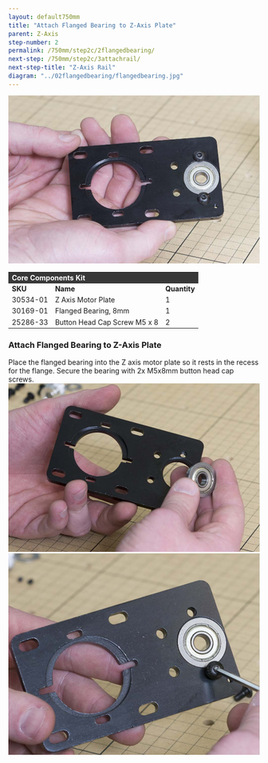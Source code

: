 ```yaml
---
layout: default750mm
title: "Attach Flanged Bearing to Z-Axis Plate"
parent: Z-Axis
step-number: 2
permalink: /750mm/step2c/2flangedbearing/
next-step: /750mm/step2c/3attachrail/
next-step-title: "Z-Axis Rail"
diagram: "../02flangedbearing/flangedbearing.jpg"
---
```

<img src="../../step2/photo/jpfs_DSC2684.jpg">

<table>
  <tr>
    <td style="color:#fff;background: #383838" colspan="3">
      <b>Core Components Kit</b>
    </td>
  </tr>
  <tr>
    <td>
      <b>SKU</b>
    </td>
    <td>
      <b>Name</b>
    </td>
    <td>
      <b>Quantity</b>
    </td>
  </tr>
  <tr>
    <td>
      30534-01
    </td>
    <td>
      Z Axis Motor Plate
    </td>
    <td>
      1
    </td>
  </tr>
  <tr>
    <td>
      30169-01
    </td>
    <td>
      Flanged Bearing, 8mm
    </td>
    <td>
      1
    </td>
  </tr>
  <tr>
    <td>
      25286-33
    </td>
    <td>
      Button Head Cap Screw M5 x 8
    </td>
    <td>
      2
    </td>
  </tr>
</table>

<h3>Attach Flanged Bearing to Z-Axis Plate</h3>


Place the flanged bearing into the Z axis motor plate so it rests in the recess for the flange. Secure the bearing with 2x M5x8mm button head cap screws.
<img src="../../step2/photo/jpfs_DSC2680.jpg">
<img src="../../step2/photo/jpfs_DSC2681.jpg">


